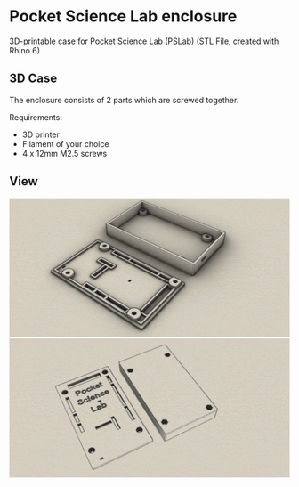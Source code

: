 # Pocket Science Lab enclosure
3D-printable case for Pocket Science Lab (PSLab) (STL File, created with Rhino 6) 

## 3D Case

The enclosure consists of 2 parts which are screwed together. 

Requirements:
* 3D printer 
* Filament of your choice
* 4 x 12mm M2.5 screws

## View
![Example Case](iso.jpg)
![Example Case](outside.jpg)
